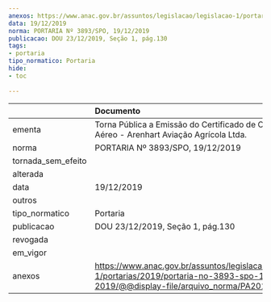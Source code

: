 ```yaml
---
anexos: https://www.anac.gov.br/assuntos/legislacao/legislacao-1/portarias/2019/portaria-no-3893-spo-19-12-2019/@@display-file/arquivo_norma/PA2019-3893.pdf
data: 19/12/2019
norma: PORTARIA Nº 3893/SPO, 19/12/2019
publicacao: DOU 23/12/2019, Seção 1, pág.130
tags:
- portaria
tipo_normatico: Portaria
hide: 
- toc 
 
---
```


|                    | Documento                                                                                                                                            |
|:-------------------|:-----------------------------------------------------------------------------------------------------------------------------------------------------|
| ementa             | Torna Pública a Emissão do Certificado de Operador Aéreo - Arenhart Aviação Agrícola Ltda.                                                           |
| norma              | PORTARIA Nº 3893/SPO, 19/12/2019                                                                                                                     |
| tornada_sem_efeito |                                                                                                                                                      |
| alterada           |                                                                                                                                                      |
| data               | 19/12/2019                                                                                                                                           |
| outros             |                                                                                                                                                      |
| tipo_normatico     | Portaria                                                                                                                                             |
| publicacao         | DOU 23/12/2019, Seção 1, pág.130                                                                                                                     |
| revogada           |                                                                                                                                                      |
| em_vigor           |                                                                                                                                                      |
| anexos             | https://www.anac.gov.br/assuntos/legislacao/legislacao-1/portarias/2019/portaria-no-3893-spo-19-12-2019/@@display-file/arquivo_norma/PA2019-3893.pdf |